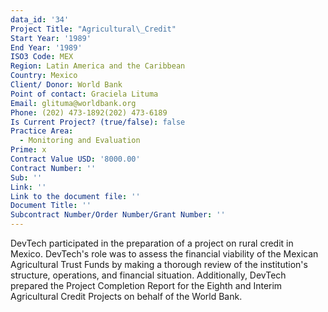 ```yaml
---
data_id: '34'
Project Title: "Agricultural\_Credit"
Start Year: '1989'
End Year: '1989'
ISO3 Code: MEX
Region: Latin America and the Caribbean
Country: Mexico
Client/ Donor: World Bank
Point of contact: Graciela Lituma
Email: glituma@worldbank.org
Phone: (202) 473-1892(202) 473-6189
Is Current Project? (true/false): false
Practice Area:
  - Monitoring and Evaluation
Prime: x
Contract Value USD: '8000.00'
Contract Number: ''
Sub: ''
Link: ''
Link to the document file: ''
Document Title: ''
Subcontract Number/Order Number/Grant Number: ''
---
```


DevTech participated in the preparation of a project on rural credit in Mexico. DevTech's role was to assess the financial viability of the Mexican Agricultural Trust Funds by making a thorough review of the institution's structure, operations, and financial situation. Additionally, DevTech prepared the Project Completion Report for the Eighth and Interim Agricultural Credit Projects on behalf of the World Bank.